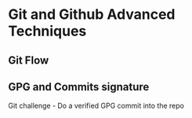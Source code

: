 # Git and Github Advanced Techniques

## Git Flow

## GPG and Commits signature

Git challenge - Do a verified GPG commit into the repo
